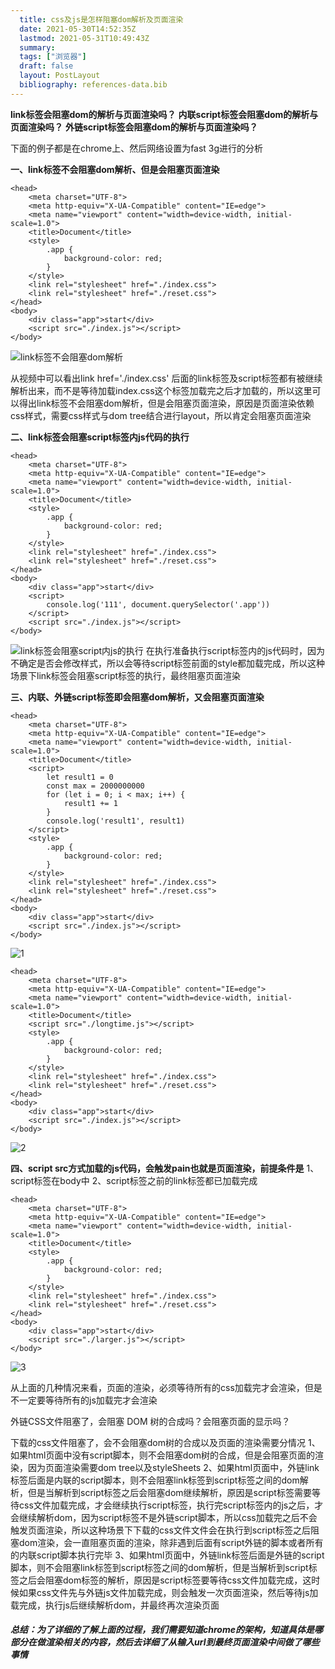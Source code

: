 ```yaml
---
  title: css及js是怎样阻塞dom解析及页面渲染
  date: 2021-05-30T14:52:35Z
  lastmod: 2021-05-31T10:49:43Z
  summary: 
  tags: ["浏览器"]
  draft: false
  layout: PostLayout
  bibliography: references-data.bib
---
```


**link标签会阻塞dom的解析与页面渲染吗？**
**内联script标签会阻塞dom的解析与页面渲染吗？**
**外链script标签会阻塞dom的解析与页面渲染吗？**

下面的例子都是在chrome上、然后网络设置为fast 3g进行的分析 

**一、link标签不会阻塞dom解析、但是会阻塞页面渲染**

```
<head>
    <meta charset="UTF-8">
    <meta http-equiv="X-UA-Compatible" content="IE=edge">
    <meta name="viewport" content="width=device-width, initial-scale=1.0">
    <title>Document</title>
    <style>
        .app {
            background-color: red;
        }
    </style>
    <link rel="stylesheet" href="./index.css">
    <link rel="stylesheet" href="./reset.css">
</head>
<body>
    <div class="app">start</div>
    <script src="./index.js"></script>    
</body>
```

![link标签不会阻塞dom解析](https://user-images.githubusercontent.com/20950813/120108643-b2917900-c198-11eb-851a-8a9c6745fdd2.gif)

从视频中可以看出link href='./index.css' 后面的link标签及script标签都有被继续解析出来，而不是等待加载index.css这个标签加载完之后才加载的，所以这里可以得出link标签不会阻塞dom解析，但是会阻塞页面渲染，原因是页面渲染依赖css样式，需要css样式与dom tree结合进行layout，所以肯定会阻塞页面渲染

**二、link标签会阻塞script标签内js代码的执行**

```
<head>
    <meta charset="UTF-8">
    <meta http-equiv="X-UA-Compatible" content="IE=edge">
    <meta name="viewport" content="width=device-width, initial-scale=1.0">
    <title>Document</title>
    <style>
        .app {
            background-color: red;
        }
    </style>
    <link rel="stylesheet" href="./index.css">
    <link rel="stylesheet" href="./reset.css">
</head>
<body>
    <div class="app">start</div>
    <script>
        console.log('111', document.querySelector('.app'))
    </script>
    <script src="./index.js"></script>    
</body>
```

![link标签会阻塞script内js的执行](https://user-images.githubusercontent.com/20950813/120108657-c5a44900-c198-11eb-8cbb-4b7aa67486a5.gif)
在执行准备执行script标签内的js代码时，因为不确定是否会修改样式，所以会等待script标签前面的style都加载完成，所以这种场景下link标签会阻塞script标签的执行，最终阻塞页面渲染

**三、内联、外链script标签即会阻塞dom解析，又会阻塞页面渲染**

```
<head>
    <meta charset="UTF-8">
    <meta http-equiv="X-UA-Compatible" content="IE=edge">
    <meta name="viewport" content="width=device-width, initial-scale=1.0">
    <title>Document</title>
    <script>
        let result1 = 0
        const max = 2000000000
        for (let i = 0; i < max; i++) {
            result1 += 1
        }
        console.log('result1', result1)
    </script>
    <style>
        .app {
            background-color: red;
        }
    </style>
    <link rel="stylesheet" href="./index.css">
    <link rel="stylesheet" href="./reset.css">
</head>
<body>
    <div class="app">start</div>
    <script src="./index.js"></script>    
</body>
```

![1](https://user-images.githubusercontent.com/20950813/120181035-18384080-c23f-11eb-81fe-f5712b41e27d.gif)

```
<head>
    <meta charset="UTF-8">
    <meta http-equiv="X-UA-Compatible" content="IE=edge">
    <meta name="viewport" content="width=device-width, initial-scale=1.0">
    <title>Document</title>
    <script src="./longtime.js"></script>
    <style>
        .app {
            background-color: red;
        }
    </style>
    <link rel="stylesheet" href="./index.css">
    <link rel="stylesheet" href="./reset.css">
</head>
<body>
    <div class="app">start</div>
    <script src="./index.js"></script>    
</body>
```

![2](https://user-images.githubusercontent.com/20950813/120181335-7e24c800-c23f-11eb-9d33-1242945a11c5.gif)

**四、script src方式加载的js代码，会触发pain也就是页面渲染，前提条件是**
1、script标签在body中
2、script标签之前的link标签都已加载完成

```
<head>
    <meta charset="UTF-8">
    <meta http-equiv="X-UA-Compatible" content="IE=edge">
    <meta name="viewport" content="width=device-width, initial-scale=1.0">
    <title>Document</title>
    <style>
        .app {
            background-color: red;
        }
    </style>
    <link rel="stylesheet" href="./index.css">
    <link rel="stylesheet" href="./reset.css">
</head>
<body>
    <div class="app">start</div> 
    <script src="./larger.js"></script>
</body>
```

![3](https://user-images.githubusercontent.com/20950813/120181602-dfe53200-c23f-11eb-99d0-956e012ac3e7.gif)

从上面的几种情况来看，页面的渲染，必须等待所有的css加载完才会渲染，但是不一定要等待所有的js加载完才会渲染

外链CSS文件阻塞了，会阻塞 DOM 树的合成吗？会阻塞页面的显示吗？

下载的css文件阻塞了，会不会阻塞dom树的合成以及页面的渲染需要分情况
1、如果html页面中没有script脚本，则不会阻塞dom树的合成，但是会阻塞页面的渲染，因为页面渲染需要dom tree以及styleSheets
2、如果html页面中，外链link标签后面是内联的script脚本，则不会阻塞link标签到script标签之间的dom解析，但是当解析到script标签之后会阻塞dom继续解析，原因是script标签需要等待css文件加载完成，才会继续执行script标签，执行完script标签内的js之后，才会继续解析dom，因为script标签不是外链script脚本，所以css加载完之后不会触发页面渲染，所以这种场景下下载的css文件文件会在执行到script标签之后阻塞dom渲染，会一直阻塞页面的渲染，除非遇到后面有script外链的脚本或者所有的内联script脚本执行完毕
3、如果html页面中，外链link标签后面是外链的script脚本，则不会阻塞link标签到script标签之间的dom解析，但是当解析到script标签之后会阻塞dom标签的解析，原因是script标签要等待css文件加载完成，这时候如果css文件先与外链js文件加载完成，则会触发一次页面渲染，然后等待js加载完成，执行js后继续解析dom，并最终再次渲染页面

##### 总结：为了详细的了解上面的过程，我们需要知道chrome的架构，知道具体是哪部分在做渲染相关的内容，然后去详细了从输入url到最终页面渲染中间做了哪些事情

